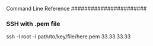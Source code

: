 Command Line Reference
#######################

### SSH with .pem file

ssh -l root -i path/to/key/file/here.pem 33.33.33.33
